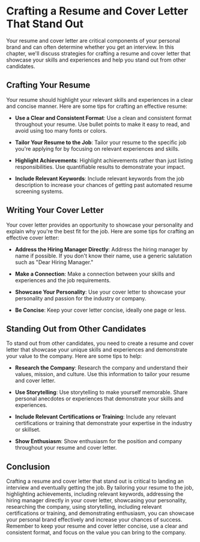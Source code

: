 Crafting a Resume and Cover Letter That Stand Out
==========================================================================================

Your resume and cover letter are critical components of your personal brand and can often determine whether you get an interview. In this chapter, we'll discuss strategies for crafting a resume and cover letter that showcase your skills and experiences and help you stand out from other candidates.

Crafting Your Resume
--------------------

Your resume should highlight your relevant skills and experiences in a clear and concise manner. Here are some tips for crafting an effective resume:

* **Use a Clear and Consistent Format**: Use a clean and consistent format throughout your resume. Use bullet points to make it easy to read, and avoid using too many fonts or colors.

* **Tailor Your Resume to the Job**: Tailor your resume to the specific job you're applying for by focusing on relevant experiences and skills.

* **Highlight Achievements**: Highlight achievements rather than just listing responsibilities. Use quantifiable results to demonstrate your impact.

* **Include Relevant Keywords**: Include relevant keywords from the job description to increase your chances of getting past automated resume screening systems.

Writing Your Cover Letter
-------------------------

Your cover letter provides an opportunity to showcase your personality and explain why you're the best fit for the job. Here are some tips for crafting an effective cover letter:

* **Address the Hiring Manager Directly**: Address the hiring manager by name if possible. If you don't know their name, use a generic salutation such as "Dear Hiring Manager."

* **Make a Connection**: Make a connection between your skills and experiences and the job requirements.

* **Showcase Your Personality**: Use your cover letter to showcase your personality and passion for the industry or company.

* **Be Concise**: Keep your cover letter concise, ideally one page or less.

Standing Out from Other Candidates
----------------------------------

To stand out from other candidates, you need to create a resume and cover letter that showcase your unique skills and experiences and demonstrate your value to the company. Here are some tips to help:

* **Research the Company**: Research the company and understand their values, mission, and culture. Use this information to tailor your resume and cover letter.

* **Use Storytelling**: Use storytelling to make yourself memorable. Share personal anecdotes or experiences that demonstrate your skills and experiences.

* **Include Relevant Certifications or Training**: Include any relevant certifications or training that demonstrate your expertise in the industry or skillset.

* **Show Enthusiasm**: Show enthusiasm for the position and company throughout your resume and cover letter.

Conclusion
----------

Crafting a resume and cover letter that stand out is critical to landing an interview and eventually getting the job. By tailoring your resume to the job, highlighting achievements, including relevant keywords, addressing the hiring manager directly in your cover letter, showcasing your personality, researching the company, using storytelling, including relevant certifications or training, and demonstrating enthusiasm, you can showcase your personal brand effectively and increase your chances of success. Remember to keep your resume and cover letter concise, use a clear and consistent format, and focus on the value you can bring to the company.

